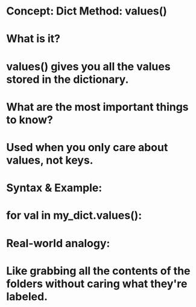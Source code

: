 # Concept: Dict Method: values()

# What is it?
# values() gives you all the values stored in the dictionary.

# What are the most important things to know?
# Used when you only care about values, not keys.

# Syntax & Example:
# for val in my_dict.values():

# Real-world analogy:
# Like grabbing all the contents of the folders without caring what they're labeled.
